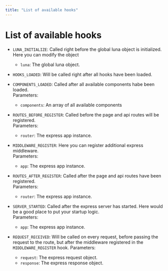 ```yaml
---
title: "List of available hooks"
---
```

# List of available hooks

 - `LUNA_INITIALIZE`: Called right before the global luna object is initialized. Here you can modify
    the object
    - `luna`: The global luna object.

 - `HOOKS_LOADED`: Will be called right after all hooks have been loaded.

 - `COMPONENTS_LOADED`: Called after all available components habe been loaded.  
    Parameters:
    - `components`: An array of all available components

 - `ROUTES_BEFORE_REGISTER`: Called before the page and api routes will be registered.  
    Parameters:
    - `router`: The express app instance.

 - `MIDDLEWARE_REGISTER`: Here you can register additional express middleware.  
    Parameters:
    - `app`: The express app instance.

 - `ROUTES_AFTER_REGISTER`: Called after the page and api routes have been registered.  
   Parameters:
    - `router`: The express app instance.

 - `SERVER_STARTED`: Called after the express server has started. Here would be a good place to
 put your startup logic.  
    Parameters:
    - `app`: The express app instance.

 - `REQUEST_RECEIVED`: Will be called on every request, before passing the request to the route,
 but after the middleware registered in the `MIDDLEWARE_REGISTER` hook.
    Parameters:
    - `request`: The express request object.
    - `response`: The express response object.

